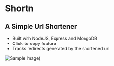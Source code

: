 # Shortn
## A Simple Url Shortener

* Built with NodeJS, Express and MongoDB
* Click-to-copy feature
* Tracks redirects generated by the shortened url

![Sample Image](https://kozeee.github.io/KodyGuffey/images/Shortn.png))
